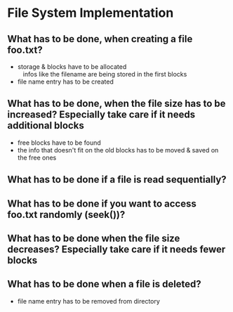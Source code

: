# File System Implementation
## What has to be done, when creating a file foo.txt?
- storage & blocks have to be allocated
<br>&nbsp;&nbsp;&nbsp;infos like the filename are being stored in the first blocks 
- file name entry has to be created
## What has to be done, when the file size has to be increased? Especially take care if it needs additional blocks
- free blocks have to be found
- the info that doesn't fit on the old blocks has to be moved & saved on the free ones
## What has to be done if a file is read sequentially?
## What has to be done if you want to access foo.txt randomly (seek())?
## What has to be done when the file size decreases? Especially take care if it needs fewer blocks
## What has to be done when a file is deleted?
- file name entry has to be removed from directory
